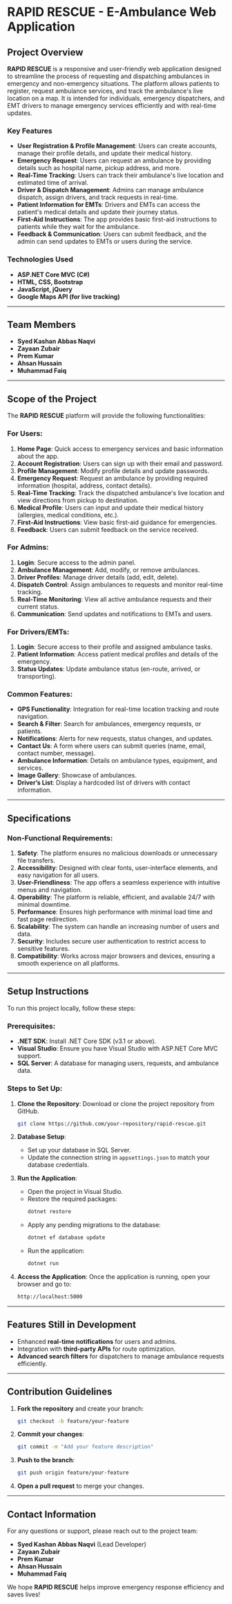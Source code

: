  # RAPID RESCUE - E-Ambulance Web Application

## Project Overview

**RAPID RESCUE <i class="fas fa-ambulance"></i>** is a responsive and user-friendly web application designed to streamline the process of requesting and dispatching ambulances in emergency and non-emergency situations. The platform allows patients to register, request ambulance services, and track the ambulance's live location on a map. It is intended for individuals, emergency dispatchers, and EMT drivers to manage emergency services efficiently and with real-time updates.

### Key Features

- **User Registration & Profile Management**: Users can create accounts, manage their profile details, and update their medical history.
- **Emergency Request**: Users can request an ambulance by providing details such as hospital name, pickup address, and more.
- **Real-Time Tracking**: Users can track their ambulance's live location and estimated time of arrival.
- **Driver & Dispatch Management**: Admins can manage ambulance dispatch, assign drivers, and track requests in real-time.
- **Patient Information for EMTs**: Drivers and EMTs can access the patient's medical details and update their journey status.
- **First-Aid Instructions**: The app provides basic first-aid instructions to patients while they wait for the ambulance.
- **Feedback & Communication**: Users can submit feedback, and the admin can send updates to EMTs or users during the service.

### Technologies Used

- **ASP.NET Core MVC (C#)**
- **HTML, CSS, Bootstrap**
- **JavaScript, jQuery**
- **Google Maps API (for live tracking)**

---

## Team Members

- **Syed Kashan Abbas Naqvi**
- **Zayaan Zubair**
- **Prem Kumar**
- **Ahsan Hussain**
- **Muhammad Faiq**

---

## Scope of the Project

The **RAPID RESCUE** platform will provide the following functionalities:

### For Users:
1. **Home Page**: Quick access to emergency services and basic information about the app.
2. **Account Registration**: Users can sign up with their email and password.
3. **Profile Management**: Modify profile details and update passwords.
4. **Emergency Request**: Request an ambulance by providing required information (hospital, address, contact details).
5. **Real-Time Tracking**: Track the dispatched ambulance's live location and view directions from pickup to destination.
6. **Medical Profile**: Users can input and update their medical history (allergies, medical conditions, etc.).
7. **First-Aid Instructions**: View basic first-aid guidance for emergencies.
8. **Feedback**: Users can submit feedback on the service received.

### For Admins:
1. **Login**: Secure access to the admin panel.
2. **Ambulance Management**: Add, modify, or remove ambulances.
3. **Driver Profiles**: Manage driver details (add, edit, delete).
4. **Dispatch Control**: Assign ambulances to requests and monitor real-time tracking.
5. **Real-Time Monitoring**: View all active ambulance requests and their current status.
6. **Communication**: Send updates and notifications to EMTs and users.

### For Drivers/EMTs:
1. **Login**: Secure access to their profile and assigned ambulance tasks.
2. **Patient Information**: Access patient medical profiles and details of the emergency.
3. **Status Updates**: Update ambulance status (en-route, arrived, or transporting).

### Common Features:
- **GPS Functionality**: Integration for real-time location tracking and route navigation.
- **Search & Filter**: Search for ambulances, emergency requests, or patients.
- **Notifications**: Alerts for new requests, status changes, and updates.
- **Contact Us**: A form where users can submit queries (name, email, contact number, message).
- **Ambulance Information**: Details on ambulance types, equipment, and services.
- **Image Gallery**: Showcase of ambulances.
- **Driver’s List**: Display a hardcoded list of drivers with contact information.

---

## Specifications

### Non-Functional Requirements:
1. **Safety**: The platform ensures no malicious downloads or unnecessary file transfers.
2. **Accessibility**: Designed with clear fonts, user-interface elements, and easy navigation for all users.
3. **User-Friendliness**: The app offers a seamless experience with intuitive menus and navigation.
4. **Operability**: The platform is reliable, efficient, and available 24/7 with minimal downtime.
5. **Performance**: Ensures high performance with minimal load time and fast page redirection.
6. **Scalability**: The system can handle an increasing number of users and data.
7. **Security**: Includes secure user authentication to restrict access to sensitive features.
8. **Compatibility**: Works across major browsers and devices, ensuring a smooth experience on all platforms.

---

## Setup Instructions

To run this project locally, follow these steps:

### Prerequisites:
- **.NET SDK**: Install .NET Core SDK (v3.1 or above).
- **Visual Studio**: Ensure you have Visual Studio with ASP.NET Core MVC support.
- **SQL Server**: A database for managing users, requests, and ambulance data.

### Steps to Set Up:
1. **Clone the Repository**: Download or clone the project repository from GitHub.
   ```bash
   git clone https://github.com/your-repository/rapid-rescue.git
   ```
2. **Database Setup**:
   - Set up your database in SQL Server.
   - Update the connection string in `appsettings.json` to match your database credentials.
   
3. **Run the Application**:
   - Open the project in Visual Studio.
   - Restore the required packages:
     ```bash
     dotnet restore
     ```
   - Apply any pending migrations to the database:
     ```bash
     dotnet ef database update
     ```
   - Run the application:
     ```bash
     dotnet run
     ```

4. **Access the Application**:
   Once the application is running, open your browser and go to:
   ```bash
   http://localhost:5000
   ```

---

## Features Still in Development

- Enhanced **real-time notifications** for users and admins.
- Integration with **third-party APIs** for route optimization.
- **Advanced search filters** for dispatchers to manage ambulance requests efficiently.

---

## Contribution Guidelines

1. **Fork the repository** and create your branch:
   ```bash
   git checkout -b feature/your-feature
   ```
2. **Commit your changes**:
   ```bash
   git commit -m "Add your feature description"
   ```
3. **Push to the branch**:
   ```bash
   git push origin feature/your-feature
   ```
4. **Open a pull request** to merge your changes.

---

## Contact Information

For any questions or support, please reach out to the project team:

- **Syed Kashan Abbas Naqvi** (Lead Developer)
- **Zayaan Zubair**
- **Prem Kumar**
- **Ahsan Hussain**
- **Muhammad Faiq**

We hope **RAPID RESCUE** helps improve emergency response efficiency and saves lives!
